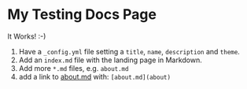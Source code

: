 <!-- index.md -->
# My Testing Docs Page

It Works! :-)

1. Have a `_config.yml` file setting a `title`, `name`, `description` and `theme`.
2. Add an `index.md` file with the landing page in Markdown.
3. Add more `*.md` files, e.g. `about.md`
4. add a link to [about.md](about) with: `[about.md](about)`

